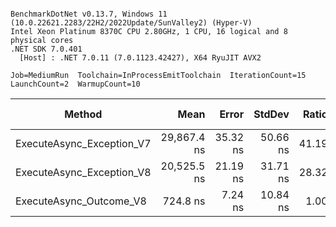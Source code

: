 ```

BenchmarkDotNet v0.13.7, Windows 11 (10.0.22621.2283/22H2/2022Update/SunValley2) (Hyper-V)
Intel Xeon Platinum 8370C CPU 2.80GHz, 1 CPU, 16 logical and 8 physical cores
.NET SDK 7.0.401
  [Host] : .NET 7.0.11 (7.0.1123.42427), X64 RyuJIT AVX2

Job=MediumRun  Toolchain=InProcessEmitToolchain  IterationCount=15  
LaunchCount=2  WarmupCount=10  

```
|                    Method |        Mean |    Error |   StdDev | Ratio | RatioSD |   Gen0 | Allocated | Alloc Ratio |
|-------------------------- |------------:|---------:|---------:|------:|--------:|-------:|----------:|------------:|
| ExecuteAsync_Exception_V7 | 29,867.4 ns | 35.32 ns | 50.66 ns | 41.19 |    0.64 | 0.0916 |    2888 B |       15.04 |
| ExecuteAsync_Exception_V8 | 20,525.5 ns | 21.19 ns | 31.71 ns | 28.32 |    0.41 | 0.0610 |    1816 B |        9.46 |
|   ExecuteAsync_Outcome_V8 |    724.8 ns |  7.24 ns | 10.84 ns |  1.00 |    0.00 | 0.0076 |     192 B |        1.00 |
